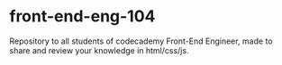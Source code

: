 # front-end-eng-104
Repository to all students of codecademy Front-End Engineer, made to share and review your knowledge in html/css/js.
